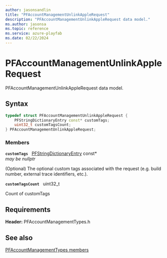 ```yaml
---
author: jasonsandlin
title: "PFAccountManagementUnlinkAppleRequest"
description: "PFAccountManagementUnlinkAppleRequest data model."
ms.author: jasonsa
ms.topic: reference
ms.service: azure-playfab
ms.date: 02/22/2024
---
```


# PFAccountManagementUnlinkAppleRequest  

PFAccountManagementUnlinkAppleRequest data model.  

## Syntax  
  
```cpp
typedef struct PFAccountManagementUnlinkAppleRequest {  
    PFStringDictionaryEntry const* customTags;  
    uint32_t customTagsCount;  
} PFAccountManagementUnlinkAppleRequest;  
```
  
### Members  
  
**`customTags`** &nbsp; [PFStringDictionaryEntry](../../pftypes/structs/pfstringdictionaryentry.md) const*  
*may be nullptr*  
  
(Optional) The optional custom tags associated with the request (e.g. build number, external trace identifiers, etc.).
  
**`customTagsCount`** &nbsp; uint32_t  
  
Count of customTags
  
  
## Requirements  
  
**Header:** PFAccountManagementTypes.h
  
## See also  
[PFAccountManagementTypes members](../pfaccountmanagementtypes_members.md)  

  
  
